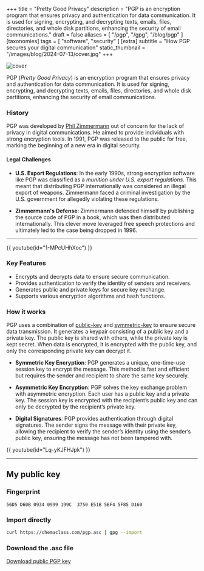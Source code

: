 +++
title = "Pretty Good Privacy"
description = "PGP is an encryption program that ensures privacy and authentication for data communication. It is used for signing, encrypting, and decrypting texts, emails, files, directories, and whole disk partitions, enhancing the security of email communications."
draft = false
aliases = [ "/pgp", "/gpg", "/blog/pgp" ]
[taxonomies]
tags = [ "software", "security" ]
[extra]
subtitle = "How PGP secures your digital communication"
static_thumbnail = "/images/blog/2024-07-13/cover.jpg"
+++

![cover](/images/blog/2024-07-13/cover.jpg)

PGP (_Pretty Good Privacy_) is an encryption program that ensures privacy and authentication for data communication. It is used for signing, encrypting, and decrypting texts, emails, files, directories, and whole disk partitions, enhancing the security of email communications.

<!-- more -->

### History

PGP was developed by [Phil Zimmermann](https://en.wikipedia.org/wiki/Phil_Zimmermann) out of concern for the lack of privacy in digital communications. He aimed to provide individuals with strong encryption tools. In 1991, PGP was released to the public for free, marking the beginning of a new era in digital security.

#### Legal Challenges

- **U.S. Export Regulations**: In the early 1990s, strong encryption software like PGP was classified as a _munition under U.S. export regulations_. This meant that distributing PGP internationally was considered an illegal export of weapons. Zimmermann faced a criminal investigation by the U.S. government for allegedly violating these regulations.

- **Zimmermann's Defense**: Zimmermann defended himself by publishing the source code of PGP in a book, which was then distributed internationally. This clever move leveraged free speech protections and ultimately led to the case being dropped in 1996.

---

{{ youtube(id="1-MPcUHhXoc") }}

### Key Features

- Encrypts and decrypts data to ensure secure communication.
- Provides authentication to verify the identity of senders and receivers.
- Generates public and private keys for secure key exchange.
- Supports various encryption algorithms and hash functions.

### How it works

PGP uses a combination of [public-key](https://en.wikipedia.org/wiki/Public-key_cryptography) and [symmetric-key](https://en.wikipedia.org/wiki/Symmetric-key_algorithm) to ensure secure data transmission. It generates a keypair consisting of a public key and a private key. The public key is shared with others, while the private key is kept secret. When data is encrypted, it is encrypted with the public key, and only the corresponding private key can decrypt it.

- **Symmetric Key Encryption**: PGP generates a unique, one-time-use session key to encrypt the message. This method is fast and efficient but requires the sender and recipient to share the same key securely.

- **Asymmetric Key Encryption**: PGP solves the key exchange problem with asymmetric encryption. Each user has a public key and a private key. The session key is encrypted with the recipient’s public key and can only be decrypted by the recipient’s private key.

- **Digital Signatures**: PGP provides authentication through digital signatures. The sender signs the message with their private key, allowing the recipient to verify the sender’s identity using the sender’s public key, ensuring the message has not been tampered with.

{{ youtube(id="Lq-yKJFHJpk") }}

---

## My public key

### Fingerprint

```
56D5 D60B 0934 0999 199C  3750 E51B 5BF4 5F85 D160
```

### Import directly

```bash 
curl https://chemaclass.com/pgp.asc | gpg --import
```

### Download the .asc file

<a href="/pgp.asc" id="download-link">Download public PGP key</a>
